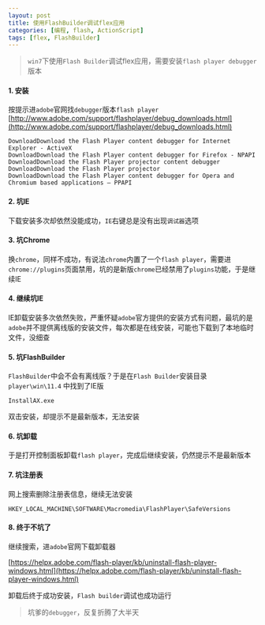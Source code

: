 ```yaml
---
layout: post
title: 使用FlashBuilder调试flex应用
categories: [编程, flash, ActionScript]
tags: [flex, FlashBuilder]
---
```


> `win7`下使用`Flash Builder`调试flex应用，需要安装`flash player debugger`版本

#### 1. 安装
按提示进`adobe`官网找`debugger`版本`flash player`
[http://www.adobe.com/support/flashplayer/debug_downloads.html](http://www.adobe.com/support/flashplayer/debug_downloads.html)
```
DownloadDownload the Flash Player content debugger for Internet Explorer - ActiveX
DownloadDownload the Flash Player content debugger for Firefox - NPAPI
DownloadDownload the Flash Player projector content debugger
DownloadDownload the Flash Player projector
DownloadDownload the Flash Player content debugger for Opera and Chromium based applications – PPAPI

```

#### 2. 坑IE
下载安装多次却依然没能成功，`IE`右键总是没有出现`调试器`选项

#### 3. 坑Chrome
换`chrome`，同样不成功，有说法`chrome`内置了一个`flash player`，需要进`chrome://plugins`页面禁用，坑的是新版`chrome`已经禁用了`plugins`功能，于是继续IE

#### 4. 继续坑IE
IE卸载安装多次依然失败，严重怀疑`adobe`官方提供的安装方式有问题，最坑的是`adobe`并不提供离线版的安装文件，每次都是在线安装，可能也下载到了本地临时文件，没细查

#### 5. 坑FlashBuilder
`FlashBuilder`中会不会有离线版？于是在`Flash Builder`安装目录`player\win\11.4` 中找到了IE版
```
InstallAX.exe
```
双击安装，却提示不是最新版本，无法安装

#### 6. 坑卸载
于是打开控制面板卸载`flash player`，完成后继续安装，仍然提示不是最新版本

#### 7. 坑注册表
网上搜索删除注册表信息，继续无法安装
```
HKEY_LOCAL_MACHINE\SOFTWARE\Macromedia\FlashPlayer\SafeVersions
```

#### 8. 终于不坑了
继续搜索，进`adobe`官网下载卸载器

[https://helpx.adobe.com/flash-player/kb/uninstall-flash-player-windows.html](https://helpx.adobe.com/flash-player/kb/uninstall-flash-player-windows.html)

卸载后终于成功安装，`Flash builder`调试也成功运行

> 坑爹的`debugger`，反复折腾了大半天

